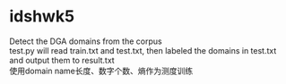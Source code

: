 # idshwk5
Detect the DGA domains from the corpus  
test.py will read train.txt and test.txt, then labeled the domains in test.txt and output them to result.txt  
使用domain name长度、数字个数、熵作为测度训练
